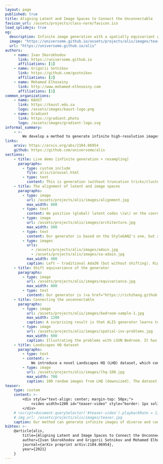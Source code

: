 ```yaml
---
layout: page
published: true
title: Aligning Latent and Image Spaces to Connect the Unconnectable
favicon_url: /assets/projects/class-norm/favicon.ico
load_splidejs: true
og:
  description: Infinite image generation with a spatially equivariant generator
  image: "https://universome.github.io/assets/projects/alis/images/teaser.jpg"
  url: "https://universome.github.io/alis"
authors:
    - name: Ivan Skorokhodov
      link: https://universome.github.io
      affiliations: [1]
    - name: Grigorii Sotnikov
      link: https://github.com/gsotnikov
      affiliations: [2]
    - name: Mohamed Elhoseiny
      link: http://www.mohamed-elhoseiny.com
      affiliations: [1]
common_organizations:
    - name: KAUST
      link: https://kaust.edu.sa
      logo: /assets/images/kaust-logo.png
    - name: Gradient
      link: https://gradient.photo
      logo: /assets/images/gradient-logo.svg
informal_summary:
    - >-
        We develop a method to generate infinite high-resolution images with diverse and complex content. It is based on a perfectly equivariant generator with synchronous interpolations in the image and latent spaces. Latent codes, when sampled, are positioned on the coordinate grid, and each pixel is computed from an interpolation of the nearby style codes. We modify the AdaIN mechanism to work in such a setup and train the generator in an adversarial setting to produce images positioned between any two latent vectors. At test time, this allows for generating complex and diverse infinite images and connecting any two unrelated scenes into a single arbitrarily large panorama. Apart from that, we introduce LHQ: a new dataset of 90k high-resolution nature landscapes. We test the approach on LHQ, LSUN Tower and LSUN Bridge and outperform the baselines by at least 4 times in terms of quality and diversity of the produced infinite images.
links:
    arxiv: https://arxiv.org/abs/2104.06954
    github: https://github.com/universome/alis
sections:
    - title: Live demo [infinite generation + resampling]
      paragraphs:
        - type: custom_include
          file: alis/carousel.html
        - type: text
          content: This is generation (without truncation tricks/clustered sampling) from a model trained on LHQ \(1024^2\) with FID = 7.8 (images are being resized to \(256^2\) for performance reasons).
    - title: The alignment of latent and image spaces
      paragraphs:
        - type: image
          url: /assets/projects/alis/images/alignment.jpg
          max_width: 800
        - type: text
          content: We position (global) latent codes \(w\) on the coordinates grid — the same grid where pixels are located. Each pixel value is computed from the interpolation of nearby latent codes via our Spatially-Aligned AdaIN (SA-AdaIN) mechanism, illustrated below.
        - type: image
          url: /assets/projects/alis/images/architecture.jpg
          max_width: 500
        - type: text
          content: Our generator is based on the StyleGAN2's one, but augmented with coordinates and the weight modulation-demodulation mechanism is replaced with Spatially-Aligned AdaIN — an AdaIN modification which uses interpolated latent codes to produce an output (illustrated below). At each iteration, we sample not only a latent code \(w_c\), which described the middle frame, but also its left/right neigbhours \(w_l\) and \(w_r\) which are positioned at distance \(d\) from \(w_c\). After that, we randomly select a frame (determined by random shift \(\delta\)) on this plane and render it. During the training we use only local relative coordinates — this allows to use any \(\delta \in (-\infty,+\infty)\) interval at test time without any loss in image quality.
        - type: images
          urls:
            - /assets/projects/alis/images/adain.jpg
            - /assets/projects/alis/images/sa-adain.jpg
          max_width: 400
          caption: Left — traditional AdaIN (but without shifting). Right — SA-AdaIN.
    - title: Shift equivariance of the generator
      paragraphs:
        - type: image
          url: /assets/projects/alis/images/equivariance.jpg
          max_width: 800
        - type: text
          content: Our generator is (<a href="https://richzhang.github.io/antialiased-cnns/" target="_blank">periodically</a>) shift equivariant by construction, which means that when you shift the input coordinates, the output image moves accordingly. It is achieved by building upon the <a href="https://arxiv.org/abs/2011.12026" target="_blank">recently proposed INR-GAN</a> model that generates pixels independently and does not require upsampling procedures during the forward pass. But instead of generating all pixels independently, we generate them patch-by-patch, like <a href="http://arxiv.org/abs/1904.00284" target="_blank">CocoGAN</a> does.
    - title: Connecting the unconnectable
      paragraphs:
        - type: image
          url: /assets/projects/alis/images/bedroom-sample-1.jpg
          max_width: 1200
          caption: A surprising result is that ALIS generator learns to connect scenes even for LSUN Bedroom — a dataset which does not have spatially invariant statistics, i.e. most of the images have walls on the left/right sides or close-by objects (visualized below) and which makes it very difficult to extrapolate in any direction.
        - type: image
          url: /assets/projects/alis/images/spatial-inv-problems.jpg
          max_width: 600
          caption: Illustrating the problems with LSUN Bedroom. It has walls and close-by objects that make it prevents its extrapolation in the left/right directions, since the dataset does not contain images that have close-by objects or walls in the <i>middle</i> of the frame.
    - title: Landscapes HQ dataset
      paragraphs:
        - type: text
        - content: >-
            We introduce a novel Landscapes HQ (LHQ) dataset, which consists of 90k high-resolution (>= 1024x1024) images of natural landscapes and outdoor scenery. We collected it from Unsplash and Flickr using a manually collected set of 400 search queries and preprocessed with Mask R-CNN to exclude images that contain objects. It is shipped with either Unsplash or Creative Commons licenses, which permit the use for research purposes.
        - type: image
          url: /assets/projects/alis/images/lhq-100.jpg
          max_width: 700
          caption: 100 random images from LHQ (downsized). The dataset will be released soon.
teaser:
    type: custom
    content: >-
        <div style="text-align: center; margin-top: 50px;">
            <video width=1200 id="teaser-video" style="border: 1px solid black; border-radius: 1px;" preload="auto" src="/assets/projects/alis/alis.m4v#t=27" type="video/mp4" autoplay controls loop></video>
        </div>
    # <script>document.querySelector('#teaser-video').playbackRate = 1;</script
    # img_url: /assets/projects/alis/images/teaser.jpg
    caption: Our method can generate infinite images of diverse and complex scenes that transition naturally from one into another. It does so without any conditioning and trains without any supervision from a dataset of <i>unrelated square images</i>.
bibtex: >-
    @article{alis,
        title={Aligning Latent and Image Spaces to Connect the Unconnectable},
        author={Ivan Skorokhodov and Grigorii Sotnikov and Mohamed Elhoseiny},
        journal={arXiv preprint arXiv:2104.06954},
        year={2021}
    }
---
```

